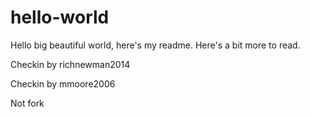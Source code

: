 # hello-world

Hello big beautiful world, here's my readme.  Here's a bit more to read.

Checkin by richnewman2014

Checkin by mmoore2006

Not fork
